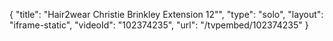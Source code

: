 {
    "title": "Hair2wear Christie Brinkley Extension  12\"",
    "type": "solo",
    "layout": "iframe-static",
    "videoId": "102374235",
    "url": "\/tvpembed\/102374235"
}